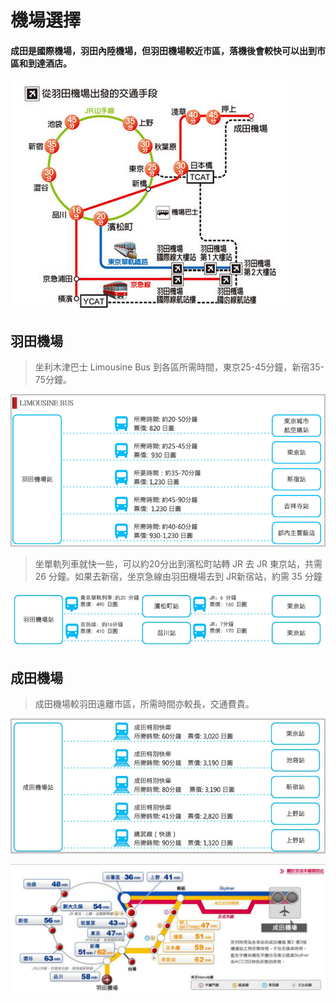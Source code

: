 # 機場選擇

#### 成田是國際機場，羽田內陸機場，但羽田機場較近市區，落機後會較快可以出到市區和到達酒店。

![](/assets/import3.png)

## 羽田機場

> 坐利木津巴士 Limousine Bus 到各區所需時間，東京25-45分鐘，新宿35-75分鐘。

![](/assets/import1.png)

> 坐單軌列車就快一些，可以約20分出到濱松町站轉 JR 去 JR 東京站，共需 26 分鐘。如果去新宿，坐京急線由羽田機場去到 JR新宿站，約需 35 分鐘

![](/assets/import2.png)

## 

## 成田機場

> 成田機場較羽田遠離市區，所需時間亦較長，交通費貴。

![](/assets/import4.png)

![](/assets/11005.png)

